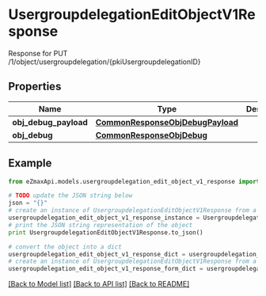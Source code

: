 # UsergroupdelegationEditObjectV1Response

Response for PUT /1/object/usergroupdelegation/{pkiUsergroupdelegationID}

## Properties

Name | Type | Description | Notes
------------ | ------------- | ------------- | -------------
**obj_debug_payload** | [**CommonResponseObjDebugPayload**](CommonResponseObjDebugPayload.md) |  | 
**obj_debug** | [**CommonResponseObjDebug**](CommonResponseObjDebug.md) |  | [optional] 

## Example

```python
from eZmaxApi.models.usergroupdelegation_edit_object_v1_response import UsergroupdelegationEditObjectV1Response

# TODO update the JSON string below
json = "{}"
# create an instance of UsergroupdelegationEditObjectV1Response from a JSON string
usergroupdelegation_edit_object_v1_response_instance = UsergroupdelegationEditObjectV1Response.from_json(json)
# print the JSON string representation of the object
print UsergroupdelegationEditObjectV1Response.to_json()

# convert the object into a dict
usergroupdelegation_edit_object_v1_response_dict = usergroupdelegation_edit_object_v1_response_instance.to_dict()
# create an instance of UsergroupdelegationEditObjectV1Response from a dict
usergroupdelegation_edit_object_v1_response_form_dict = usergroupdelegation_edit_object_v1_response.from_dict(usergroupdelegation_edit_object_v1_response_dict)
```
[[Back to Model list]](../README.md#documentation-for-models) [[Back to API list]](../README.md#documentation-for-api-endpoints) [[Back to README]](../README.md)


